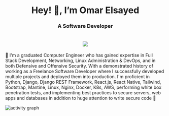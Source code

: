 <h1 align="center">Hey! 👋, I’m Omar Elsayed</h1>
<h3 align="center">A Software Developer</h3>
<h1 align="center"><img src="https://media.giphy.com/media/v1.Y2lkPTc5MGI3NjExZHQ4ajV6cGM4N2M2N3M1eHBteHRodHNzMzg0bzN0MjFuNjR6bjVmOSZlcD12MV9pbnRlcm5hbF9naWZfYnlfaWQmY3Q9Zw/qgQUggAC3Pfv687qPC/giphy.gif"></img></h1>
🚀 I'm a graduated Computer Engineer who has gained expertise in Full Stack Development, Networking, Linux Administration & DevOps, and in both Defensive and Offensive Security. With a demonstrated history of working as a Freelance Software Developer where I successfully developed multiple projects and deployed them into production. I'm proficient in Python, Django, Django REST Framework, React.js, React Native, Tailwind, Bootstrap, Mantine, Linux, Nginx, Docker, K8s, AWS, performing white box penetration tests, and implementing best practices to secure servers, web apps and databases in addition to huge attention to write secure code 🚀 

![activity graph](https://github-readme-activity-graph.vercel.app/graph?username=py-sponser&theme=react-dark)


<!---
py-sponser/py-sponser is a ✨ special ✨ repository because its `README.md` (this file) appears on your GitHub profile.
You can click the Preview link to take a look at your changes.
--->
